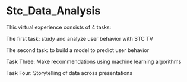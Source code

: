 # Stc_Data_Analysis

This virtual experience consists of 4 tasks: 

The first task: study and analyze user behavior with STC TV

The second task: to build a model to predict user behavior

Task Three: Make recommendations using machine learning algorithms

Task Four: Storytelling of data across presentations
